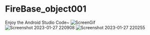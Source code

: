 # FireBase_object001
Enjoy the Android Studio Code~
![ScreenGif](https://user-images.githubusercontent.com/109954610/215122452-c9795aea-c79a-4e88-8466-e541556944e3.gif)
![Screenshot 2023-01-27 220908](https://user-images.githubusercontent.com/109954610/215123286-e2afc5b8-299a-42c3-9c2c-22563e4aa3c4.png)
![Screenshot 2023-01-27 220255](https://user-images.githubusercontent.com/109954610/215123304-4d36e2bd-4c7b-46db-9da8-b18fad8ab0e3.png)
